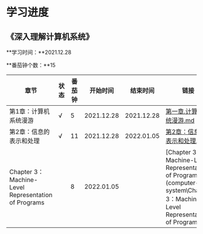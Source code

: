 # 学习进度

## 《深入理解计算机系统》

**学习时间：**2021.12.28

**番茄钟个数：**15

| 章节                                                | 状态 | 番茄钟 | 开始时间   | 结束时间   | 链接                                                         |
| --------------------------------------------------- | ---- | ------ | ---------- | ---------- | ------------------------------------------------------------ |
| 第1章：计算机系统漫游                               | √    | 5      | 2021.12.28 | 2021.12.28 | [第一章.计算机系统漫游.md](computer-system\第一章.计算机系统漫游.md) |
| 第2章：信息的表示和处理                             | √    | 11     | 2021.12.28 | 2022.01.05 | [第2章：信息的表示和处理.md](computer-system\第2章：信息的表示和处理.md) |
| Chapter 3：Machine-Level Representation of Programs |      | 8      | 2022.01.05 |            | [Chapter 3：Machine-Level Representation of Programs](computer-system\Chapter 3：Machine-Level Representation of Programs) |

